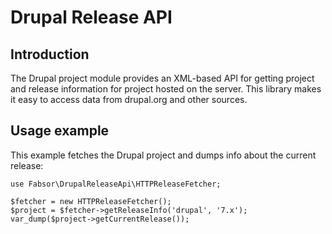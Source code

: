 # Drupal Release API

## Introduction

The Drupal project module provides an XML-based API for getting
project and release information for project hosted on the server. This
library makes it easy to access data from drupal.org and other
sources.

## Usage example

This example fetches the Drupal project and dumps info about the
current release:

    use Fabsor\DrupalReleaseApi\HTTPReleaseFetcher;

	$fetcher = new HTTPReleaseFetcher();
	$project = $fetcher->getReleaseInfo('drupal', '7.x');
    var_dump($project->getCurrentRelease());
